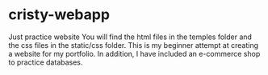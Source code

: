 # cristy-webapp
Just practice website
You will find the html files in the temples folder and the css files in the static/css folder. 
This is my beginner attempt at creating a website for my portfolio.
In addition, I have included an e-commerce shop to practice databases. 
